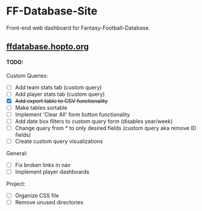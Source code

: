 # FF-Database-Site
Front-end web dashboard for Fantasy-Football-Database.

<h2><a href="http://ffdatabase.hopto.org" target="_blank">ffdatabase.hopto.org</a></h2>

#### TODO:
Custom Queries:
- [ ] Add team stats tab (custom query)
- [ ] Add player stats tab (custom query)
- [x] ~~Add export table to CSV functionality~~
- [ ] Make tables sortable
- [ ] Implement 'Clear All' form button functionality
- [ ] Add date box filters to custom query form (disables year/week)
- [ ] Change query from * to only desired fields (custom query aka remove ID fields)
- [ ] Create custom query visualizations

General:
- [ ] Fix broken links in nav
- [ ] Implement player dashboards

Project: 
- [ ] Organize CSS file
- [ ] Remove unused directories
